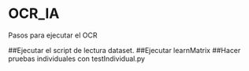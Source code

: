 # OCR_IA

Pasos para ejecutar el OCR 

##Ejecutar el script de lectura dataset.
##Ejecutar learnMatrix
##Hacer pruebas individuales con testIndividual.py
